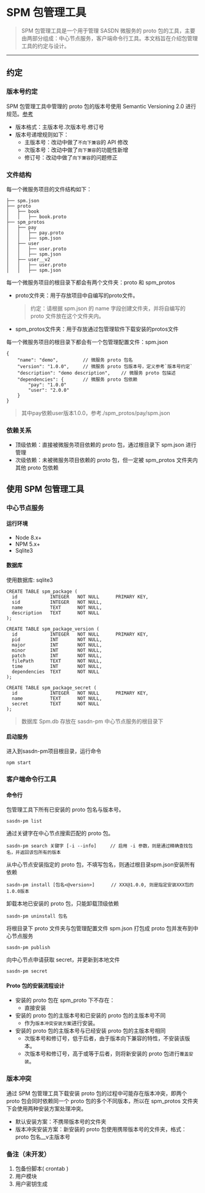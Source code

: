 # SPM 包管理工具

> SPM 包管理工具是一个用于管理 SASDN 微服务的 proto 包的工具，主要由两部分组成：中心节点服务，客户端命令行工具。本文档旨在介绍包管理工具的约定与设计。

---

## 约定
### 版本号约定
SPM 包管理工具中管理的 proto 包的版本号使用 Semantic Versioning 2.0 进行规范。[参考](http://semver.org/lang/zh-CN/)

* 版本格式：主版本号.次版本号.修订号
* 版本号递增规则如下：
	* 主版本号：改动中做了`不向下兼容`的 API 修改
	* 次版本号：改动中做了`向下兼容`的功能性新增
	* 修订号：改动中做了`向下兼容`的问题修正
	
### 文件结构
每一个微服务项目的文件结构如下：

	├── spm.json
	├── proto
	│   ├── book
	│   │   ├── book.proto
	├── spm_protos
	│   ├── pay                   			
	│   │   ├── pay.proto
	│   │   ├── spm.json
	│   ├── user
	│   │   ├── user.proto
	│   │   ├── spm.json
	│   ├── user__v2 
	│   │   ├── user.proto
	│   │   ├── spm.json

每一个微服务项目的根目录下都会有两个文件夹：proto 和 spm_protos
* proto文件夹：用于存放项目中自编写的proto文件。
    > 约定：请根据 spm.json 的 name 字段创建文件夹，并将自编写的 proto 文件放在这个文件夹内。
* spm_protos文件夹：用于存放通过包管理软件下载安装的protos文件   

每一个微服务项目的根目录下都会有一个包管理配置文件：spm.json

	{
		"name": "demo",         // 微服务 proto 包名
		"version": "1.0.0",     // 微服务 proto 包版本号，定义参考`版本号约定`
		"description": "demo description",    // 微服务 proto 包描述
		"dependencies": {       // 微服务 proto 包依赖
			"pay": "1.0.0"  
			"user": "2.0.0"  
		}
	}

> 其中pay依赖user版本1.0.0，参考./spm_protos/pay/spm.json

### 依赖关系

* 顶级依赖：直接被微服务项目依赖的 proto 包，通过根目录下 spm.json 进行管理
* 次级依赖：未被微服务项目依赖的 proto 包，但一定被 spm_protos 文件夹内其他 proto 包依赖

## 使用 SPM 包管理工具

### 中心节点服务

#### 运行环境

* Node 8.x+
* NPM 5.x+
* Sqlite3

#### 数据库
使用数据库: sqlite3

    CREATE TABLE spm_package (
      id            INTEGER   NOT NULL      PRIMARY KEY,
      sid           INTEGER   NOT NULL,
      name          TEXT      NOT NULL,
      description   TEXT      NOT NULL
    );
    
    CREATE TABLE spm_package_version (
      id            INTEGER   NOT NULL      PRIMARY KEY,
      pid           INT       NOT NULL,
      major         INT       NOT NULL,
      minor         INT       NOT NULL,
      patch         INT       NOT NULL,
      filePath      TEXT      NOT NULL,
      time          INT       NOT NULL,
      dependencies  TEXT      NOT NULL
    );
    
    CREATE TABLE spm_package_secret (
      id            INTEGER   NOT NULL      PRIMARY KEY,
      name          TEXT      NOT NULL,
      secret        TEXT      NOT NULL
    );
    
> 数据库 Spm.db 存放在 sasdn-pm 中心节点服务的根目录下

#### 启动服务
进入到sasdn-pm项目根目录，运行命令

    npm start
    
### 客户端命令行工具

#### 命令行

包管理工具下所有已安装的 proto 包名与版本号。

    sasdn-pm list
    				  
通过关键字在中心节点搜索匹配的 proto 包。
    
    sasdn-pm search 关键字 [-i --info]     // 启用 -i 参数，则是通过精确查找包名，并返回该包所有的版本
     
从中心节点安装指定的 proto 包，不填写包名，则通过根目录spm.json安装所有依赖
    
    sasdn-pm install [包名<@version>]      // XXX@1.0.0, 则是指定安装XXX包的1.0.0版本
    
卸载本地已安装的 proto 包，只能卸载顶级依赖
    
    sasdn-pm uninstall 包名
    
将根目录下 proto 文件夹与包管理配置文件 spm.json 打包成 proto 包并发布到中心节点服务
   
    sasdn-pm publish
    
向中心节点申请获取 secret，并更新到本地文件

    sasdn-pm secret

#### Proto 包的安装流程设计

* 安装的 proto 包在 spm_proto 下不存在：
  * 直接安装
* 安装的 proto 包的主版本号和已安装的 proto 包的主版本号不同
  * 作为`版本冲突安装方案`进行安装。	
* 安装的 proto 包的主版本号与已经安装 proto 包的主版本号相同
  * 次版本号和修订号，低于后者，由于版本向下兼容的特性，不安装该版本。
  * 次版本号和修订号，高于或等于后者，则将新安装的 proto 包进行`覆盖安装`。

### 版本冲突
通过 SPM 包管理工具下载安装 proto 包的过程中可能存在版本冲突，即两个 proto 包会同时依赖同一个 proto 包的多个不同版本，所以在 spm_protos 文件夹下会使用两种安装方案处理冲突。

* 默认安装方案：不携带版本号的文件夹
* 版本冲突安装方案：新安装的 proto 包使用携带版本号的文件夹，格式：proto 包名__v主版本号

### 备注（未开发）
1. 包备份脚本( crontab )
2. 用户模块
3. 用户密钥生成